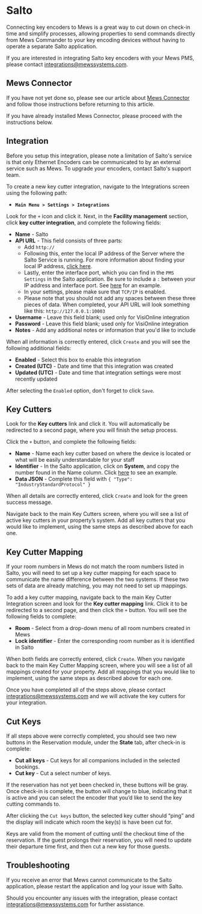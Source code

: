 # Salto

Connecting key encoders to Mews is a great way to cut down on check-in time and simplify processes, allowing properties to send commands directly from Mews Commander to your key encoding devices without having to operate a separate Salto application.

If you are interested in integrating Salto key encoders with your Mews PMS, please contact [integrations@mewssystems.com](mailto:integrations@mewssystems.com).

## Mews Connector

If you have not yet done so, please see our article about [Mews Connector](https://mews-systems.gitbooks.io/commander-guide/content/settings/integrations/create-an-integration/facility-management/mews-connector.html) and follow those instructions before returning to this article.

If you have already installed Mews Connector, please proceed with the instructions below.

## Integration

Before you setup this integration, please note a limitation of Salto's service is that only Ethernet Encoders can be communicated to by an external service such as Mews. To upgrade your encoders, contact Salto's support team.

To create a new key cutter integration, navigate to the Integrations screen using the following path:

* **`Main Menu > Settings > Integrations`**

Look for the `+` icon and click it. Next, in the **Facility management** section, click **key cutter integration**, and complete the following fields:

* **Name** - Salto
* **API URL** - This field consists of three parts:
  * Add `http://`
  * Following this, enter the local IP address of the Server where the Salto Service is running. For more information about finding your local IP address, [click here](https://support.microsoft.com/en-us/help/15291/windows-find-pc-ip-address). 
  * Lastly, enter the interface port, which you can find in the `PMS Settings` in the Salto application. Be sure to include a `:` between your IP address and interface port. See [here](https://raw.githubusercontent.com/MewsSystems/gitbook-guide/master/assets/Salto1.png) for an example.
  * In your settings, please make sure that `TCP/IP` is enabled. 
  * Please note that you should not add any spaces between these three pieces of data. When completed, your API URL will look something like this: `http://127.0.0.1:10003`
* **Username** - Leave this field blank; used only for VisiOnline integration
* **Password** - Leave this field blank; used only for VisiOnline integration
* **Notes** - Add any additional notes or information that you'd like to include

When all information is correctly entered, click `Create` and you will see the following additional fields:

* **Enabled** - Select this box to enable this integration
* **Created \(UTC\)** - Date and time that this integration was created
* **Updated \(UTC\)** - Date and time that integration settings were most recently updated

After selecting the `Enabled` option, don't forget to click `Save`.

## Key Cutters

Look for the **Key cutters** link and click it. You will automatically be redirected to a second page, where you will finish the setup process.

Click the `+` button, and complete the following fields:

* **Name** - Name each key cutter based on where the device is located or what will be easily understandable for your staff
* **Identifier** - In the Salto application, click on **System**, and copy the number found in the Name column. Click [here](https://raw.githubusercontent.com/MewsSystems/gitbook-guide/master/assets/Salto2.png) to see an example. 
* **Data JSON** - Complete this field with `{ "Type": "IndustryStandardProtocol" }`

When all details are correctly entered, click `Create` and look for the green success message.

Navigate back to the main Key Cutters screen, where you will see a list of active key cutters in your property’s system. Add all key cutters that you would like to implement, using the same steps as described above for each one.

## Key Cutter Mapping

If your room numbers in Mews do not match the room numbers listed in Salto, you will need to set up a key cutter mapping for each space to communicate the name difference between the two systems. If these two sets of data are already matching, you may not need to set up mappings.

To add a key cutter mapping, navigate back to the main Key Cutter Integration screen and look for the **Key cutter mapping** link. Click it to be redirected to a second page, and then click the `+` button. You will see the following fields to complete:

* **Room** - Select from a drop-down menu of all room numbers created in Mews
* **Lock identifier** - Enter the corresponding room number as it is identified in Salto 

When both fields are correctly entered, click `Create`. When you navigate back to the main Key Cutter Mapping screen, where you will see a list of all mappings created for your property. Add all mappings that you would like to implement, using the same steps as described above for each one.

Once you have completed all of the steps above, please contact [integrations@mewssystems.com](mailto:integrations@mewssystems.com) and we will activate the key cutters for your integration.

## Cut Keys

If all steps above were correctly completed, you should see two new buttons in the Reservation module, under the **State** tab, after check-in is complete:

* **Cut all keys** - Cut keys for all companions included in the selected bookings.
* **Cut key** - Cut a select number of keys.

If the reservation has not yet been checked in, these buttons will be gray. Once check-in is complete, the button will change to blue, indicating that it is active and you can select the encoder that you’d like to send the key cutting commands to.

After clicking the `Cut keys` button, the selected key cutter should “ping” and the display will indicate which room the key\(s\) is have been cut for.

Keys are valid from the moment of cutting until the checkout time of the reservation. If the guest prolongs their reservation, you will need to update their departure time first, and then cut a new key for those guests.

## Troubleshooting

If you receive an error that Mews cannot communicate to the Salto application, please restart the application and log your issue with Salto.

Should you encounter any issues with the integration, please contact [integrations@mewssystems.com](mailto:integrations@mewssystems.com) for further assistance.

